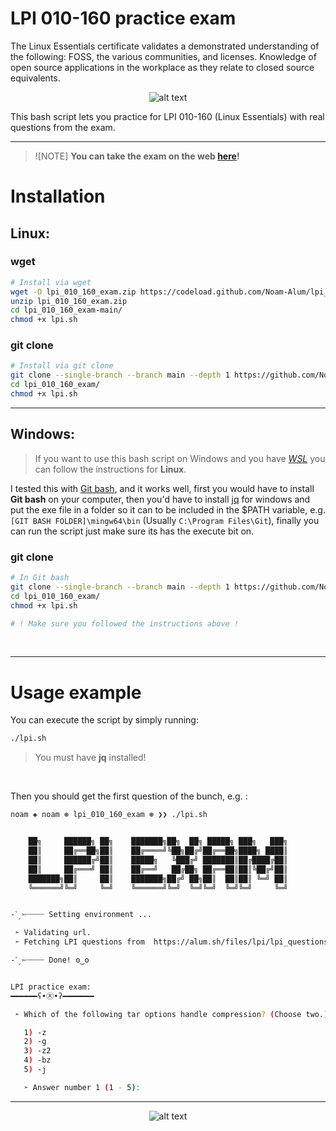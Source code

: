 # LPI 010-160 practice exam

The Linux Essentials certificate validates a demonstrated understanding of the following: FOSS, the various communities, and licenses. Knowledge of open source applications in the workplace as they relate to closed source equivalents.

<p align="center">
  <img src="https://www.lpi.org/wp-content/uploads/2023/04/Essentials-Linux_250_0.png" alt="alt text">
</p>

This bash script lets you practice for LPI 010-160 (Linux Essentials) with real questions from the exam.

<hr>

>![NOTE]
> **You can take the exam on the web [here](https://noam-alum.github.io/lpi_010_160_exam/)!**

# Installation

## Linux:
### wget
```sh
# Install via wget
wget -O lpi_010_160_exam.zip https://codeload.github.com/Noam-Alum/lpi_010_160_exam/zip/refs/heads/main
unzip lpi_010_160_exam.zip
cd lpi_010_160_exam-main/
chmod +x lpi.sh
```
### git clone
```sh
# Install via git clone
git clone --single-branch --branch main --depth 1 https://github.com/Noam-Alum/lpi_010_160_exam.git
cd lpi_010_160_exam/
chmod +x lpi.sh
```
<hr>

## Windows:

> If you want to use this bash script on Windows and you have *[WSL](https://blogs.windows.com/windowsdeveloper/2016/03/30/run-bash-on-ubuntu-on-windows/)* you can follow the instructions for **Linux**.

I tested this with [Git bash](https://git-scm.com/downloads), and it works well, first you would have to install **Git bash** on your computer, then you'd have to install [jq](https://github.com/jqlang/jq/releases) for windows and put the exe file in a folder so it can to be included in the $PATH variable, e.g. `[GIT BASH FOLDER]\mingw64\bin` (Usually `C:\Program Files\Git`), finally you can run the script just make sure its has the execute bit on.

### git clone
```sh
# In Git bash
git clone --single-branch --branch main --depth 1 https://github.com/Noam-Alum/lpi_010_160_exam.git
cd lpi_010_160_exam/
chmod +x lpi.sh

# ! Make sure you followed the instructions above !
```

<br>
<hr>

# Usage example

You can execute the script by simply running:
```sh
./lpi.sh
```
> You must have **jq** installed!

<br>

Then you should get the first question of the bunch, e.g. :
```sh
noam ◈ noam ⊛ lpi_010_160_exam ⊛ ❯❯ ./lpi.sh 


    ██╗     ██████╗ ██╗    ███████╗██╗  ██╗ █████╗ ███╗   ███╗
    ██║     ██╔══██╗██║    ██╔════╝╚██╗██╔╝██╔══██╗████╗ ████║
    ██║     ██████╔╝██║    █████╗   ╚███╔╝ ███████║██╔████╔██║
    ██║     ██╔═══╝ ██║    ██╔══╝   ██╔██╗ ██╔══██║██║╚██╔╝██║
    ███████╗██║     ██║    ███████╗██╔╝ ██╗██║  ██║██║ ╚═╝ ██║
    ╚══════╝╚═╝     ╚═╝    ╚══════╝╚═╝  ╚═╝╚═╝  ╚═╝╚═╝     ╚═╝


-ˋˏ✄┈┈┈┈ Setting environment ...

 ➣ Validating url.
 ➣ Fetching LPI questions from  https://alum.sh/files/lpi/lpi_questions.json .

-ˋˏ✄┈┈┈┈ Done! ʘ‿ʘ


LPI practice exam:
━━━━━━ʕ•㉨•ʔ━━━━━━━

 ➣ Which of the following tar options handle compression? (Choose two.)

   1) -z
   2) -g
   3) -z2
   4) -bz
   5) -j

   ➣ Answer number 1 (1 - 5):
```

<hr>
<p align="center">
  <img src="https://pakhotin.org/wp-content/uploads/2023/07/53113-106400-Linux-xl-1024x576.jpg" alt="alt text">
</p>
